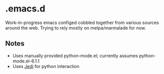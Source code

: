 .emacs.d
========

Work-in-progress emacs configed cobbled together from various sources around the web.  Trying to rely mostly on melpa/marmalade for now.

Notes
-----

* Uses manually provided python-mode.el; currently assumes python-mode.el-6.1.1
* Uses [Jedi](https://github.com/davidhalter/jedi) for python interaction
